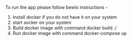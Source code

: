 To run the app please follow bewlo instructions -
1. Install docker if you do not have it on your system
2. start socker on your system
3. Build docker image with command docker build ./
4. Run docker image with command docker-compose up
